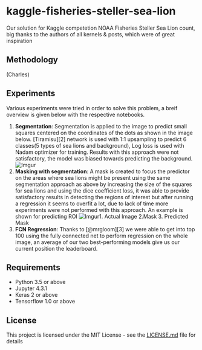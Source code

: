 # kaggle-fisheries-steller-sea-lion
Our solution for Kaggle competetion NOAA Fisheries Steller Sea Lion count, big thanks to the authors of all kernels & posts, which were of great inspiration

## Methodology
(Charles)

## Experiments
Various experiments were tried in order to solve this problem, a breif overview is given below with the respective notebooks.

 1. **Segmentation**: Segmentation is applied to the image to predict small squares centered on the coordinates of the dots as shown in the image below. [Tiramisu][2] network is used with 1:1 upsampling to predict 6 classes(5 types of sea lions and background), Log loss is used with Nadam optimizer for training. Results with this approach were not satisfactory, the model was biased towards predicting the background.
![Imgur](http://i.imgur.com/D4XEui4.png)
 2. **Masking with segmentation**: A mask is created to focus the predictor on the areas where sea lions might be present using the same segmentation approach as above by increasing the size of the squares for sea lions and using the dice coefficient loss, it was able to provide satisfactory results in detecting the regions of interest but after running a regression it seems to overfit a lot, due to lack of time more experiments were not performed with this approach. An example is shown for predicting ROI
![Imgur](http://i.imgur.com/9HFCf4t.png)1. Actual Image   2.Mask   3. Predicted Mask
 3. **FCN Regression**: Thanks to [@mrgloom][3] we were able to get into top 100 using the fully connected net to perform regression on the whole image, an average of our two best-performing models give us our current position the leaderboard.
 
 ## Requirements
 - Python 3.5 or above
 - Jupyter 4.3.1
 - Keras 2 or above
 - Tensorflow 1.0 or above
 
 ## License
 This project is licensed under the MIT License - see the [LICENSE.md](https://github.com/syeddanish41/kaggle-fisheries-steller-sea-lion/blob/master/LICENSE) file for details

